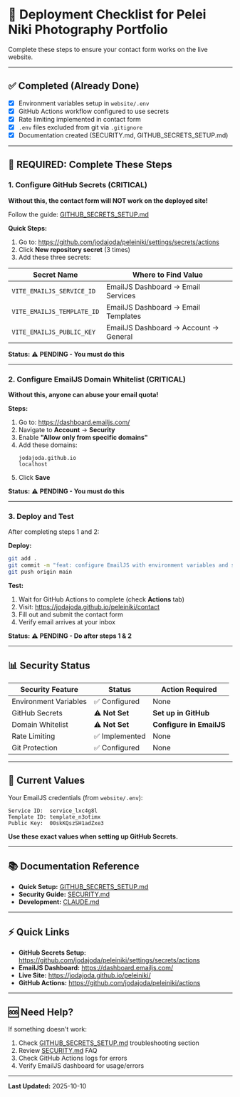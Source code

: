 # 🚀 Deployment Checklist for Pelei Niki Photography Portfolio

Complete these steps to ensure your contact form works on the live website.

---

## ✅ Completed (Already Done)

- [x] Environment variables setup in `website/.env`
- [x] GitHub Actions workflow configured to use secrets
- [x] Rate limiting implemented in contact form
- [x] `.env` files excluded from git via `.gitignore`
- [x] Documentation created (SECURITY.md, GITHUB_SECRETS_SETUP.md)

---

## 🔴 REQUIRED: Complete These Steps

### 1. Configure GitHub Secrets (CRITICAL)

**Without this, the contact form will NOT work on the deployed site!**

Follow the guide: [GITHUB_SECRETS_SETUP.md](GITHUB_SECRETS_SETUP.md)

**Quick Steps:**
1. Go to: https://github.com/jodajoda/peleiniki/settings/secrets/actions
2. Click **New repository secret** (3 times)
3. Add these three secrets:

| Secret Name | Where to Find Value |
|-------------|---------------------|
| `VITE_EMAILJS_SERVICE_ID` | EmailJS Dashboard → Email Services |
| `VITE_EMAILJS_TEMPLATE_ID` | EmailJS Dashboard → Email Templates |
| `VITE_EMAILJS_PUBLIC_KEY` | EmailJS Dashboard → Account → General |

**Status:** ⚠️ **PENDING - You must do this**

---

### 2. Configure EmailJS Domain Whitelist (CRITICAL)

**Without this, anyone can abuse your email quota!**

**Steps:**
1. Go to: https://dashboard.emailjs.com/
2. Navigate to **Account** → **Security**
3. Enable **"Allow only from specific domains"**
4. Add these domains:
   ```
   jodajoda.github.io
   localhost
   ```
5. Click **Save**

**Status:** ⚠️ **PENDING - You must do this**

---

### 3. Deploy and Test

After completing steps 1 and 2:

**Deploy:**
```bash
git add .
git commit -m "feat: configure EmailJS with environment variables and security"
git push origin main
```

**Test:**
1. Wait for GitHub Actions to complete (check **Actions** tab)
2. Visit: https://jodajoda.github.io/peleiniki/contact
3. Fill out and submit the contact form
4. Verify email arrives at your inbox

**Status:** ⚠️ **PENDING - Do after steps 1 & 2**

---

## 📊 Security Status

| Security Feature | Status | Action Required |
|------------------|--------|-----------------|
| Environment Variables | ✅ Configured | None |
| GitHub Secrets | ⚠️ **Not Set** | **Set up in GitHub** |
| Domain Whitelist | ⚠️ **Not Set** | **Configure in EmailJS** |
| Rate Limiting | ✅ Implemented | None |
| Git Protection | ✅ Configured | None |

---

## 🎯 Current Values

Your EmailJS credentials (from `website/.env`):

```
Service ID:  service_lxc4g8l
Template ID: template_n3otimx
Public Key:  00skKQszSH1adZxe3
```

**Use these exact values when setting up GitHub Secrets.**

---

## 📚 Documentation Reference

- **Quick Setup:** [GITHUB_SECRETS_SETUP.md](GITHUB_SECRETS_SETUP.md)
- **Security Guide:** [SECURITY.md](SECURITY.md)
- **Development:** [CLAUDE.md](CLAUDE.md)

---

## ⚡ Quick Links

- **GitHub Secrets Setup:** https://github.com/jodajoda/peleiniki/settings/secrets/actions
- **EmailJS Dashboard:** https://dashboard.emailjs.com/
- **Live Site:** https://jodajoda.github.io/peleiniki/
- **GitHub Actions:** https://github.com/jodajoda/peleiniki/actions

---

## 🆘 Need Help?

If something doesn't work:

1. Check [GITHUB_SECRETS_SETUP.md](GITHUB_SECRETS_SETUP.md) troubleshooting section
2. Review [SECURITY.md](SECURITY.md) FAQ
3. Check GitHub Actions logs for errors
4. Verify EmailJS dashboard for usage/errors

---

**Last Updated:** 2025-10-10
